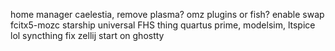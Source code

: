 home manager
caelestia, remove plasma?
omz plugins or fish?
enable swap
fcitx5-mozc
starship
universal FHS thing
quartus prime, modelsim, ltspice lol
syncthing fix
zellij start on ghostty
